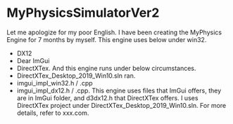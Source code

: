 # MyPhysicsSimulatorVer2
Let me apologize for my poor English. 
I have been creating the MyPhysics Engine for 7 months by myself.
This engine uses below under win32.
- DX12
- Dear ImGui
- DirectXTex.
And this engine runs under below circumstances.
- DirectXTex_Desktop_2019_Win10.sln ran.
- imgui_impl_win32.h / .cpp
- imgui_impl_dx12.h / .cpp.
This engine uses files that ImGui offers, they are in ImGui folder, and d3dx12.h that DirectXTex offers.
I uses DirectXTex project under DirectXTex_Desktop_2019_Win10.sln. For more details, refer to xxx.com.
